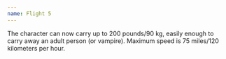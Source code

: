 ```yaml
---
name: Flight 5
---
```


The character can now carry up to 200 pounds/90 kg, easily enough to carry away an adult person (or vampire). Maximum speed is 75 miles/120 kilometers per hour.
